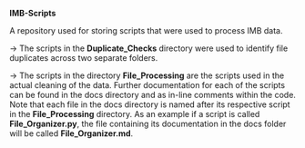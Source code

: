 **IMB-Scripts**

A repository used for storing scripts that were used to process IMB data.

-> The scripts in the **Duplicate_Checks** directory were used to identify file duplicates across two separate folders.

-> The scripts in the directory **File_Processing** are the scripts used in the actual cleaning of the data. 
Further documentation for each of the scripts can be found in the docs directory and as in-line comments within the code.
Note that each file in the docs directory is named after its respective script in the **File_Processing** directory. As 
an example if a script is called **File_Organizer.py**, the file containing its documentation in the docs folder will be
called **File_Organizer.md**.


